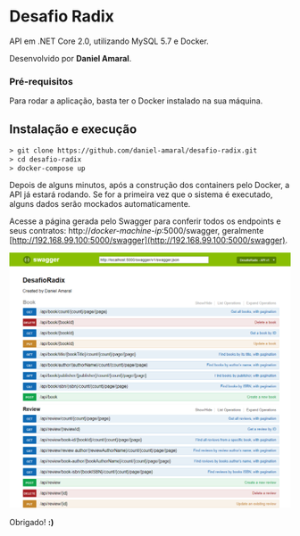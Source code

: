 # Desafio Radix
API em .NET Core 2.0, utilizando MySQL 5.7 e Docker.

Desenvolvido por **Daniel Amaral**.

### Pré-requisitos

Para rodar a aplicação, basta ter o Docker instalado na sua máquina.

## Instalação e execução

```
> git clone https://github.com/daniel-amaral/desafio-radix.git
> cd desafio-radix
> docker-compose up
```
Depois de alguns minutos, após a construção dos containers pelo Docker, a API já estará rodando. Se for a primeira vez que o sistema é executado, alguns dados serão mockados automaticamente.

Acesse a página gerada pelo Swagger para conferir todos os endpoints e seus contratos: http://*docker-machine-ip*:5000/swagger, geralmente [http://192.168.99.100:5000/swagger](http://192.168.99.100:5000/swagger).


![Swagger](https://github.com/daniel-amaral/desafio-radix/blob/master/web-api/swagger-screen.PNG)



Obrigado! **:)**
